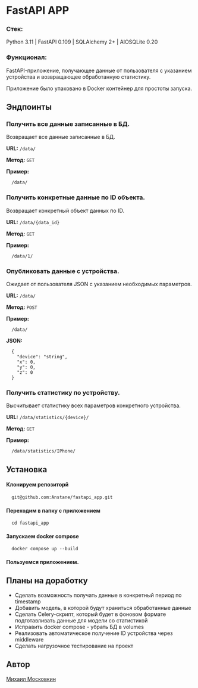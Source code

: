 # FastAPI APP

### Стек:

Python 3.11 | FastAPI 0.109 | SQLAlchemy 2+ | AIOSQLite 0.20 

### Функционал:

FastAPI-приложение, получающее данные от пользователя с указанием устройства и возвращающее обработанную статистику.

Приложение было упаковано в Docker контейнер для простоты запуска.

## Эндпоинты

### Получить все данные записанные в БД.

Возвращает все данные записанные в БД.

**URL:** `/data/`

**Метод:** `GET`

**Пример:**
```
  /data/
```

### Получить конкретные данные по ID объекта.

Возвращает конкретный объект данных по ID.

**URL:** `/data/{data_id}`

**Метод:** `GET`

**Пример:**
```
  /data/1/
```

### Опубликовать данные с устройства.

Ожидает от пользователя JSON с указанием необходимых параметров.

**URL:** `/data/`

**Метод:** `POST`

**Пример:**
```
  /data/
```

**JSON:**
```
  {
    "device": "string",
    "x": 0,
    "y": 0,
    "z": 0
  }
```

### Получить статистику по устройству.

Высчитывает статистику всех параметров конкретного устройства.

**URL:** `/data/statistics/{device}/`

**Метод:** `GET`

**Пример:**
```
  /data/statistics/IPhone/
```

## Установка

#### Клонируем репозиторй
```
  git@github.com:Anstane/fastapi_app.git
```

#### Переходим в папку с приложением
```
  cd fastapi_app
```

#### Запускаем docker compose
```
  docker compose up --build
```

#### Пользуемся приложением.

## Планы на доработку

- Сделать возможность получать данные в конкретный период по timestamp
- Добавить модель, в которой будут храниться обработанные данные
- Сделать Celery-скрипт, который будет в фоновом формате подготавливать данные для модели со статистикой
- Исправить docker compose - убрать БД в volumes
- Реализовать автоматическое получение ID устройства через middleware
- Сделать нагрузочное тестирование на проект


## Автор

[Михаил Московкин](https://github.com/Anstane)

